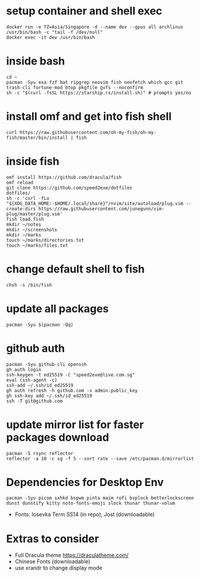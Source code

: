 # setup container and shell exec
```
docker run -e TZ=Asia/Singapore -d --name dev --gpus all archlinux /usr/bin/bash -c "tail -f /dev/null"
docker exec -it dev /usr/bin/bash
```

# inside bash
```
cd ~
pacman -Syu exa fzf bat ripgrep neovim fish neofetch which gcc git trash-cli fortune-mod btop pkgfile gvfs --noconfirm
sh -c "$(curl -fsSL https://starship.rs/install.sh)" # prompts yes/no
```
# install omf and get into fish shell
```
curl https://raw.githubusercontent.com/oh-my-fish/oh-my-fish/master/bin/install | fish
```

# inside fish
```
omf install https://github.com/dracula/fish
omf reload
git clone https://github.com/speed2exe/dotfiles
dotfiles/
sh -c 'curl -fLo "${XDG_DATA_HOME:-$HOME/.local/share}"/nvim/site/autoload/plug.vim --create-dirs https://raw.githubusercontent.com/junegunn/vim-plug/master/plug.vim'
fish load.fish
mkdir ~/notes
mkdir ~/screenshots
mkdir ~/marks
touch ~/marks/directories.txt
touch ~/marks/files.txt
```

# change default shell to fish
```
chsh -s /bin/fish
```

# update all packages
```
pacman -Syu $(pacman -Qq)
```

# github auth
```
pacman -Syu github-cli openssh
gh auth login
ssh-keygen -t ed25519 -C "speed2exe@live.com.sg"
eval (ssh-agent -c)
ssh-add ~/.ssh/id_ed25519
gh auth refresh -h github.com -s admin:public_key
gh ssh-key add ~/.ssh/id_ed25519
ssh -T git@github.com
```

# update mirror list for faster packages download
```
pacman -S rsync reflector
reflector -a 10 -c sg -f 5 --sort rate --save /etc/pacman.d/mirrorlist
```

# Dependencies for Desktop Env
```
pacman -Syu picom sxhkd bspwm pinta maim rofi bsplock betterlockscreen dunst dunstify kitty noto-fonts-emoji slock thunar thunar-volum
```
- Fonts: Iosevka Term SS14 (in repo), Jost (downloadable)

# Extras to consider
- Full Dracula theme https://draculatheme.com/
- Chinese Fonts (downloadable)
- use xrandr to change display mode
